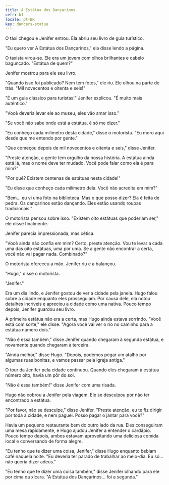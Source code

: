 ```yaml
---
title: A Estátua dos Dançarinos
cefr: b1
locale: pt-BR
key: dancers-statue
---
```


O táxi chegou e Jenifer entrou. Ela abriu seu livro de guia turístico.

"Eu quero ver A Estátua dos Dançarinos," ela disse lendo a página.

O taxista virou-se. Ele era um jovem com olhos brilhantes e cabelo bagunçado. "Estátua de quem?"

Jenifer mostrou para ele seu livro.

"Quando isso foi publicado? Nem tem fotos," ele riu. Ele olhou na parte de trás. "Mil novecentos e oitenta e seis!"

"É um guia clássico para turistas!" Jenifer explicou. "É muito mais autêntico."

"Você deveria levar ele ao museu, eles vão amar isso."

"Se você não sabe onde está a estátua, é só me dizer."

"Eu conheço cada milímetro desta cidade," disse o motorista. "Eu moro aqui desde que me entendo por gente."

"Que começou depois de mil novecentos e oitenta e seis," disse Jenifer.

"Preste atenção, a gente tem orgulho da nossa história. A estátua ainda está lá, mas o nome deve ter mudado. Você pode falar como ela é para mim?"

"Por quê? Existem centenas de estátuas nesta cidade!"

"Eu disse que conheço cada milímetro dela. Você não acredita em mim?"

"Bem... eu vi uma foto na biblioteca. Mas o que posso dizer? Ela é feita de pedra. Os dançarinos estão dançando. Eles estão usando roupas tradicionais."

O motorista pensou sobre isso. "Existem oito estátuas que poderiam ser," ele disse finalmente.

Jenifer parecia impressionada, mas cética.

"Você ainda não confia em mim? Certo, preste atenção. Vou te levar a cada uma das oito estátuas, uma por uma. Se a gente não encontrar a certa, você não vai pagar nada. Combinado?"

O motorista ofereceu a mão. Jenifer riu e a balançou.

"Hugo," disse o motorista. 

"Jenifer."

Era um dia lindo, e Jenifer gostou de ver a cidade pela janela. Hugo falou sobre a cidade enquanto eles prosseguiam. Por causa dele, ela notou detalhes incríveis e apreciou a cidade como uma nativa. Pouco tempo depois, Jenifer guardou seu livro.

A primeira estátua não era a certa, mas Hugo ainda estava sorrindo. "Você está com sorte," ele disse. "Agora você vai ver o rio no caminho para a estátua número dois."

"Não é essa também," disse Jenifer quando chegaram à segunda estátua, e novamente quando chegaram à terceira.

"Ainda melhor," disse Hugo. "Depois, podemos pegar um atalho por algumas ruas bonitas, e vamos passar pela igreja antiga."

O tour da Jenifer pela cidade continuou. Quando eles chegaram à estátua número oito, havia um pôr do sol.

"Não é essa também!" disse Jenifer com uma risada.

Hugo não cobrou a Jenifer pela viagem. Ele se desculpou por não ter encontrado a estátua.

"Por favor, não se desculpe," disse Jenifer. "Preste atenção, eu te fiz dirigir por toda a cidade, e nem paguei. Posso pagar o jantar para você?"

Havia um pequeno restaurante bem do outro lado da rua. Eles conseguiram uma mesa rapidamente, e Hugo ajudou Jenifer a entender o cardápio. Pouco tempo depois, ambos estavam aproveitando uma deliciosa comida local e conversando de forma alegre.

"Eu tenho que te dizer uma coisa, Jenifer," disse Hugo enquanto bebiam café naquela noite. "Eu deveria ter parado de trabalhar ao meio-dia. Eu só... não queria dizer adeus."

"Eu tenho que te dizer uma coisa também," disse Jenifer olhando para ele por cima da xícara. "A Estátua dos Dançarinos... foi a segunda."